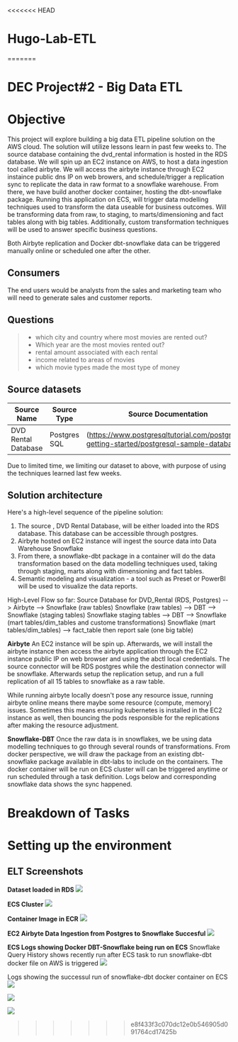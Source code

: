 <<<<<<< HEAD
# Hugo-Lab-ETL
=======
# DEC Project#2 - Big Data ETL
# Objective

This project will explore building a big data ETL pipeline solution on the AWS cloud. The solution will utilize lessons learn in past few weeks to.
The source database containing the dvd_rental information is hosted in the RDS database. We will spin up an EC2 instance on AWS, to host a data ingestion tool called airbyte.
We will access the airbyte instance through EC2 instaince public dns IP on web browers, and schedule/trigger a replication sync to replicate the data in raw format to a snowflake warehouse.
From there, we have build another docker container, hosting the dbt-snowflake package.
Running this application on ECS, will trigger data modelling techniques used to transform the data useable for business outcomes.
Will be transforming data from raw, to staging, to marts/dimensioning and fact tables along with big tables.
Additionally, custom transformation techniques will be used to answer specific business questions.

Both Airbyte replication and Docker dbt-snowflake data can be triggered manually online or scheduled one after the other.

## Consumers
The end users would be analysts from the sales and marketing team who will need to generate sales and customer reports.

## Questions
> - which city and country where most movies are rented out?
> - Which year are the most movies rented out?
> - rental amount associated with each rental
> - income related to areas of movies
> - which movie types made the most type of money

## Source datasets

| Source Name           | Source Type | Source Documentation                       |
|----------------------|-------------|-------------------------------------------|
| DVD Rental Database  | Postgres SQL   | (https://www.postgresqltutorial.com/postgresql-getting-started/postgresql-sample-database) |

Due to limited time, we limiting our dataset to above, with purpose of using the techniques learned last few weeks.

## Solution architecture

Here's a high-level sequence of the pipeline solution:

1. The source , DVD Rental Database, will be either loaded into the RDS database. This database can be accessible through postgres.
2. Airbyte hosted on EC2 instance will ingest the source data into Data Warehouse Snowflake
3. From there, a snowflake-dbt package in a container will do the data transformation based on the data modelling techniques used, taking through staging, marts along with dimensioning and fact tables. 
4. Semantic modeling and visualization - a tool such as Preset or PowerBI will be used to visualize the data reports.

High-Level Flow so far:
Source Database for DVD_Rental (RDS, Postgres) --> Airbyte --> Snowflake (raw tables)
Snowflake (raw tables) --> DBT --> Snowflake (staging tables)
Snowflake staging tables --> DBT --> Snowflake (mart tables/dim_tables and custome transformations)
Snowflake (mart tables/dim_tables) --> fact_table
then report sale (one big table)

**Airbyte**
An EC2 instance will be spin up. Afterwards, we will install the airbyte instance then access the airbyte application through the EC2 instance public IP on web browser and using the abctl local credentials.
The source connector will be RDS postgres while the destination connector will be snowflake.
Afterwards setup the replication setup, and run a full replication of all 15 tables to snowflake as a raw table.

While running airbyte locally doesn't pose any resource issue, running airbyte online means there maybe some resource (compute, memory) issues. Sometimes this means ensuring kubernetes is installed in the EC2 instance as well, then bouncing the pods responsible for the replications after making the resource adjustment.

**Snowflake-DBT**
Once the raw data is in snowflakes, we be using data modelling techniques to go through several rounds of transformations.
From docker perspective, we will draw the package from an existing dbt-snowflake package available in dbt-labs to include on the containers.
The docker container will be run on ECS cluster will can be triggered anytime or run scheduled through a task definition.
Logs below and corresponding snowflake data shows the sync happened.

# Breakdown of Tasks





# Setting up the environment





## ELT Screenshots

**Dataset loaded in RDS**
![](images/11-16-2024%20RDS%20Database.jpg)

**ECS Cluster**
![](images/11-16-2024%20ECS%20Cluster.jpg)

**Container Image in ECR**
![](images/11-16-2024%20ECR%20Repository.jpg)

**EC2 Airbyte Data Ingestion from Postgres to Snowflake Succesful**
![](images/11-15-2024%20Snowflake_Ingestion_Successful.jpg)

**ECS Logs showing Docker DBT-Snowflake being run on ECS**
Snowflake Query History shows recently run after ECS task to run snowflake-dbt docker file on AWS is triggered
![](images/11-16-2024%20snowflake-dbt_docker%20runs%20on%20ECS.jpg)

Logs showing the successul run of snowflake-dbt docker container on ECS
![](images/11-16-2024%20ECS%20Log%20Part%201.jpg)

![](images/11-16-2024%20ECS%20Log%20Part%202.jpg)

![](images/11-16-2024%20ECS%20Log%20Part%203.jpg)




>>>>>>> e8f433f3c070dc12e0b546905d091764cd17425b
